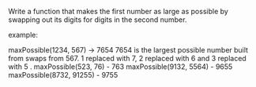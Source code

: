 Write a function that makes the first number as large as possible by
swapping out its digits for digits in the second number.

example:

maxPossible(1234, 567) -> 7654
7654 is the largest possible number built from swaps from 567.
1 replaced with 7, 2 replaced with 6 and 3 replaced with 5
.
maxPossible(523, 76) - 763
maxPossible(9132, 5564) - 9655
maxPossible(8732, 91255) - 9755
